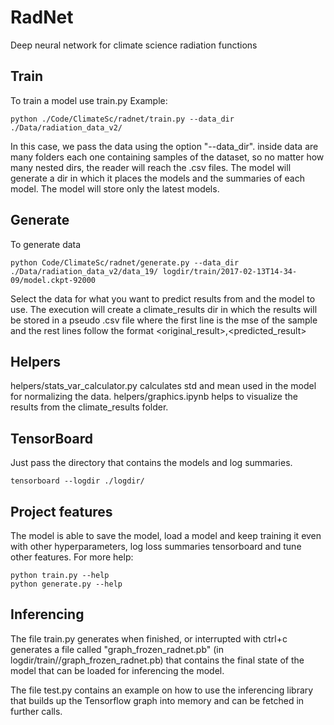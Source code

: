 # RadNet
Deep neural network for climate science radiation functions

## Train
To train a model use train.py
Example:

```
python ./Code/ClimateSc/radnet/train.py --data_dir ./Data/radiation_data_v2/
```

In this case, we pass the data using the option "--data_dir". inside data are many folders each one containing samples of the dataset, so no matter how many nested dirs, the reader will reach the .csv files.
The model will generate a dir in which it places the models and the summaries of each model. The model will store only the latest models.

## Generate
To generate data 

```
python Code/ClimateSc/radnet/generate.py --data_dir ./Data/radiation_data_v2/data_19/ logdir/train/2017-02-13T14-34-09/model.ckpt-92000
```

Select the data for what you want to predict results from and the model to use.
The execution will create a climate_results dir in which the results will be stored in a pseudo .csv file where the first line is the mse of the sample and the rest lines follow the format \<original_result\>,\<predicted_result\>

## Helpers
helpers/stats_var_calculator.py calculates std and mean used in the model for normalizing the data.
helpers/graphics.ipynb helps to visualize the results from the climate_results folder.

## TensorBoard
Just pass the directory that contains the models and log summaries.

```
tensorboard --logdir ./logdir/
```

## Project features
The model is able to save the model, load a model and keep training it even with other hyperparameters, log loss summaries tensorboard and tune other features. For more help: 

```
python train.py --help
python generate.py --help
```

## Inferencing 
The file train.py generates when finished, or interrupted with ctrl+c generates a file called "graph_frozen_radnet.pb" (in logdir/train/<date>/graph_frozen_radnet.pb) that contains the final state of the model that can be loaded for inferencing the model. 

The file test.py contains an example on how to use the inferencing library that builds up the Tensorflow graph into memory and can be fetched in further calls.

